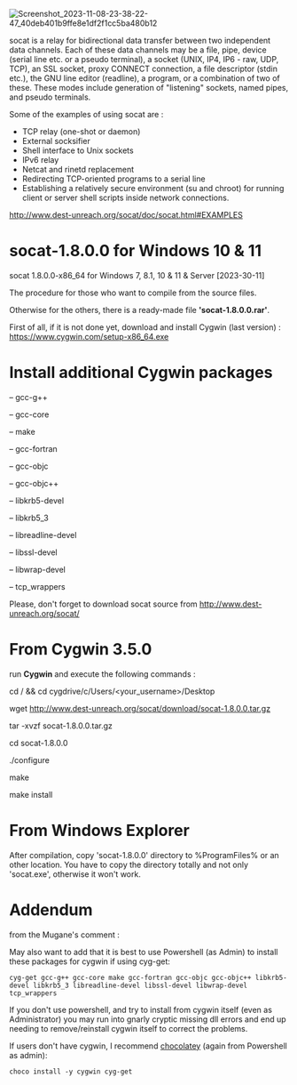 ![Screenshot_2023-11-08-23-38-22-47_40deb401b9ffe8e1df2f1cc5ba480b12](https://github.com/valorisa/socat-1.7.4.4_for_Windows/assets/13067566/c562ce4c-64e6-463b-8863-e9dd8e30d053)

socat is a relay for bidirectional data transfer between two independent data
channels. Each of these data channels may be a file, pipe, device (serial line
etc. or a pseudo terminal), a socket (UNIX, IP4, IP6 - raw, UDP, TCP), an
SSL socket, proxy CONNECT connection, a file descriptor (stdin etc.), the GNU
line editor (readline), a program, or a combination of two of these.
These modes include generation of "listening" sockets, named pipes, and pseudo
terminals.

Some of the examples of using socat are :

- TCP relay (one-shot or daemon)
- External socksifier
- Shell interface to Unix sockets
- IPv6 relay
- Netcat and rinetd replacement
- Redirecting TCP-oriented programs to a serial line
- Establishing a relatively secure environment (su and chroot) for running client or server shell scripts inside network connections.

 <http://www.dest-unreach.org/socat/doc/socat.html#EXAMPLES>
  
# socat-1.8.0.0 for Windows 10 & 11

socat 1.8.0.0-x86_64 for Windows 7, 8.1, 10 & 11 & Server
[2023-30-11]

The procedure for those who want to compile from the source files.

Otherwise for the others, there is a ready-made file **'socat-1.8.0.0.rar'**.

First of all, if it is not done yet, download and install Cygwin (last version) : <https://www.cygwin.com/setup-x86_64.exe>

Install additional Cygwin packages
==================================

– gcc-g++

– gcc-core

– make

– gcc-fortran

– gcc-objc

– gcc-objc++

– libkrb5-devel

– libkrb5_3

– libreadline-devel

– libssl-devel

– libwrap-devel

– tcp_wrappers

Please, don't forget to download socat source from <http://www.dest-unreach.org/socat/>

From Cygwin 3.5.0
=================

run **Cygwin** and execute the following commands :

cd / &&  cd cygdrive/c/Users/<your_username>/Desktop

wget <http://www.dest-unreach.org/socat/download/socat-1.8.0.0.tar.gz>

tar -xvzf socat-1.8.0.0.tar.gz

cd socat-1.8.0.0

./configure

make

make install

From Windows Explorer
=====================

After compilation, copy 'socat-1.8.0.0' directory to %ProgramFiles% or an other location. You have to copy the directory totally and not only 'socat.exe', otherwise it won't work.


Addendum
========
from the Mugane's comment :

May also want to add that it is best to use Powershell (as Admin) to install these packages for cygwin if using cyg-get:
```
cyg-get gcc-g++ gcc-core make gcc-fortran gcc-objc gcc-objc++ libkrb5-devel libkrb5_3 libreadline-devel libssl-devel libwrap-devel tcp_wrappers
```
If you don't use powershell, and try to install from cygwin itself (even as Administrator) you may run into gnarly cryptic missing dll errors and end up needing to remove/reinstall cygwin itself to correct the problems.

If users don't have cygwin, I recommend [chocolatey](https://chocolatey.org/install) (again from Powershell as admin):
```
choco install -y cygwin cyg-get
```
